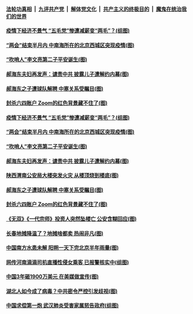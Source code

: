 ####  [法轮功真相](../../../../basic/blob/master/README.md?t=06130301) &nbsp;|&nbsp; [九评共产党](../../../../9ping.md/blob/master/README.md?t=06130301) &nbsp;|&nbsp; [解体党文化](../../../../jtdwh.md/blob/master/README.md?t=06130301)  &nbsp;|&nbsp; [共产主义的终极目的](../../../../gczydzjmd.md/blob/master/README.md?t=06130301) &nbsp;|&nbsp; [魔鬼在统治我们的世界](../../../../mgztzwmdsj.md/blob/master/README.md?t=06130301) 

#### [疫情下经济不景气 “五毛党”惨遭减薪变“两毛”？(组图)](../pages/p1/936344.md?t=06130301) 

#### [“两会”结束半月内 中南海所在的北京西城区突现疫情(图)](../pages/p1/936330.md?t=06130301) 

#### [“吹哨人”李文亮第二子平安诞生(图)](../pages/p1/936336.md?t=06130301) 

#### [郝海东夫妇再发声：谴责中共 披露儿子遭解约内幕(图)](../pages/p1/936319.md?t=06130301) 

#### [郝海东之子遭球队解聘 中塞关系受瞩目(图)](../pages/p1/936262.md?t=06130301) 

#### [封杀六四账户 Zoom的红色背景藏不住了(图)](../pages/p1/936268.md?t=06130301) 

#### [疫情下经济不景气 “五毛党”惨遭减薪变“两毛”？(组图)](../pages/p1/936344.md?t=06130301) 



#### [“两会”结束半月内 中南海所在的北京西城区突现疫情(图)](../pages/p1/936330.md?t=06130301) 

#### [“吹哨人”李文亮第二子平安诞生(图)](../pages/p1/936336.md?t=06130301) 

#### [郝海东夫妇再发声：谴责中共 披露儿子遭解约内幕(图)](../pages/p1/936319.md?t=06130301) 

#### [陕西渭南公安局大楼突发火灾 从楼顶烧到楼底(图)](../pages/p1/936301.md?t=06130301) 

#### [郝海东之子遭球队解聘 中塞关系受瞩目(图)](../pages/p1/936262.md?t=06130301) 

#### [封杀六四账户 Zoom的红色背景藏不住了(图)](../pages/p1/936268.md?t=06130301) 

#### [《无双》《一代宗师》投资人突然坠楼亡 公安含糊回应(图)](../pages/p1/936242.md?t=06130301) 

#### [长春地摊降温了？地摊啥都卖 热闹非凡(图)](../pages/p1/936239.md?t=06130301) 


#### [中国南方水患未解 阳朔一天下完北京半年雨量(图)](../pages/p1/936223.md?t=06130301) 



#### [网传河南滴滴司机直播性侵女乘客 已报警核实中(组图)](../pages/p1/936210.md?t=06130301) 


#### [中国3年砸1900万美元 在美媒做宣传(图)](../pages/p1/936159.md?t=06130301) 

#### [湖北人如今成了病毒？中共密令严控引发歧视(图)](../pages/p1/936175.md?t=06130301) 

#### [中国求偿第一炮 武汉肺炎受害家属怒告政府(组图)](../pages/p1/936155.md?t=06130301) 

